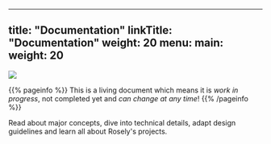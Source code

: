 
---
title: "Documentation"
linkTitle: "Documentation"
weight: 20
menu:
  main:
    weight: 20
---

![](/images/logo.svg)

{{% pageinfo %}}
This is a living document which means it is *work in progress*, not completed yet and *can change at any time*!
{{% /pageinfo %}}


Read about major concepts, dive into technical details, adapt design guidelines and learn all about Rosely's projects.